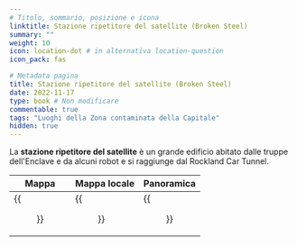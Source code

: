 ```yaml
---
# Titolo, sommario, posizione e icona
linktitle: Stazione ripetitore del satellite (Broken Steel)
summary: ""
weight: 10
icon: location-dot # in alternativa location-question
icon_pack: fas

# Metadata pagina
title: Stazione ripetitore del satellite (Broken Steel)
date: 2022-11-17
type: book # Non modificare
commentable: true
tags: "Luoghi della Zona contaminata della Capitale"
hidden: true
---
```


<div class="fo3">


La **stazione ripetitore del satellite** è un grande edificio abitato dalle truppe dell'Enclave e da alcuni robot e si raggiunge dal Rockland Car Tunnel.

| Mappa                                           | Mappa locale                                         | Panoramica                                      |
| ----------------------------------------------- | ---------------------------------------------------- | ----------------------------------------------- |
| {{<figure src="fo3/Rockland_Car_Tunnel_map.webp">}} | {{<figure src="fo3/Fo3BS_Satellite_facility_map.webp">}} | {{<figure src="fo3/Satellite_Relay_Station.webp">}} |

</div>
